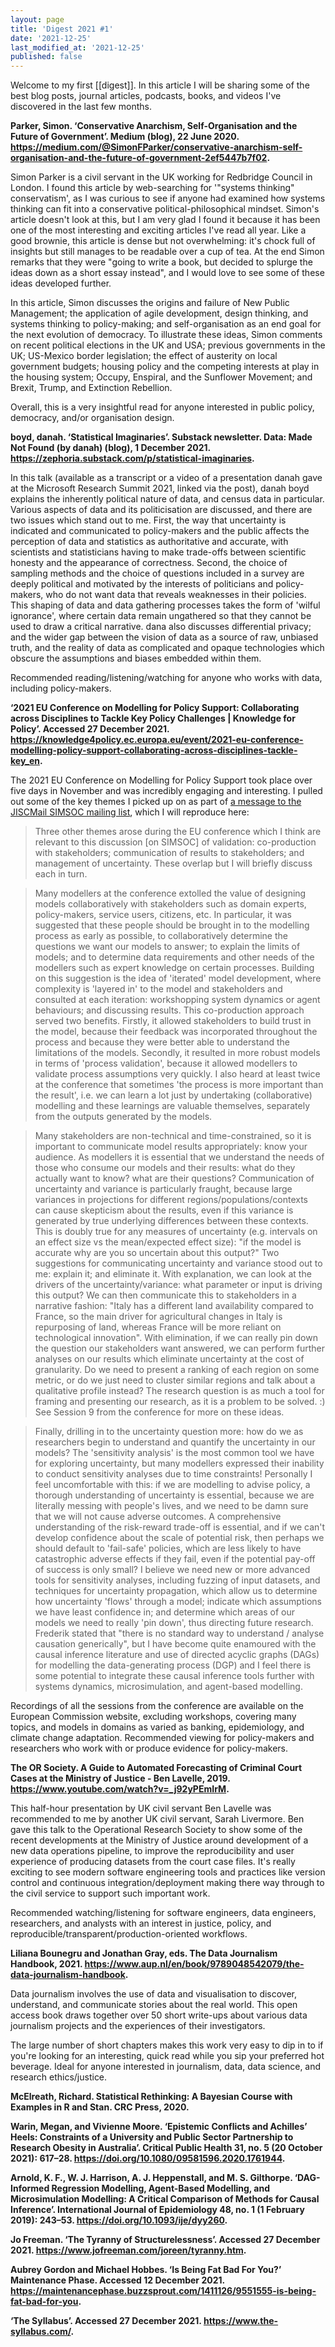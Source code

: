```yaml
---
layout: page
title: 'Digest 2021 #1'
date: '2021-12-25'
last_modified_at: '2021-12-25'
published: false
---
```


Welcome to my first [[digest]]. In this article I will be sharing some of the best blog posts, journal articles, podcasts, books, and videos I've discovered in the last few months.

**Parker, Simon. ‘Conservative Anarchism, Self-Organisation and the Future of Government’. Medium (blog), 22 June 2020. <https://medium.com/@SimonFParker/conservative-anarchism-self-organisation-and-the-future-of-government-2ef5447b7f02>.**

Simon Parker is a civil servant in the UK working for Redbridge Council in London. I found this article by web-searching for '"systems thinking" conservatism', as I was curious to see if anyone had examined how systems thinking can fit into a conservative political-philosophical mindset. Simon's article doesn't look at this, but I am very glad I found it because it has been one of the most interesting and exciting articles I've read all year. Like a good brownie, this article is dense but not overwhelming: it's chock full of insights but still manages to be readable over a cup of tea. At the end Simon remarks that they were "going to write a book, but decided to splurge the ideas down as a short essay instead", and I would love to see some of these ideas developed further.

In this article, Simon discusses the origins and failure of New Public Management; the application of agile development, design thinking, and systems thinking to policy-making; and self-organisation as an end goal for the next evolution of democracy. To illustrate these ideas, Simon comments on recent political elections in the UK and USA; previous governments in the UK; US-Mexico border legislation; the effect of austerity on local government budgets; housing policy and the competing interests at play in the housing system; Occupy, Enspiral, and the Sunflower Movement; and Brexit, Trump, and Extinction Rebellion.

Overall, this is a very insightful read for anyone interested in public policy, democracy, and/or organisation design.

**boyd, danah. ‘Statistical Imaginaries’. Substack newsletter. Data: Made Not Found (by danah) (blog), 1 December 2021. <https://zephoria.substack.com/p/statistical-imaginaries>.**

In this talk (available as a transcript or a video of a presentation danah gave at the Microsoft Research Summit 2021, linked via the post), danah boyd explains the inherently political nature of data, and census data in particular. Various aspects of data and its politicisation are discussed, and there are two issues which stand out to me. First, the way that uncertainty is indicated and communicated to policy-makers and the public affects the perception of data and statistics as authoritative and accurate, with scientists and statisticians having to make trade-offs between scientific honesty and the appearance of correctness. Second, the choice of sampling methods and the choice of questions included in a survey are deeply political and motivated by the interests of politicians and policy-makers, who do not want data that reveals weaknesses in their policies. This shaping of data and data gathering processes takes the form of 'wilful ignorance', where certain data remain ungathered so that they cannot be used to draw a critical narrative. dana also discusses differential privacy; and the wider gap between the vision of data as a source of raw, unbiased truth, and the reality of data as complicated and opaque technologies which obscure the assumptions and biases embedded within them.

Recommended reading/listening/watching for anyone who works with data, including policy-makers.

**‘2021 EU Conference on Modelling for Policy Support: Collaborating across Disciplines to Tackle Key Policy Challenges \| Knowledge for Policy’. Accessed 27 December 2021. <https://knowledge4policy.ec.europa.eu/event/2021-eu-conference-modelling-policy-support-collaborating-across-disciplines-tackle-key_en>.**

The 2021 EU Conference on Modelling for Policy Support took place over five days in November and was incredibly engaging and interesting. I pulled out some of the key themes I picked up on as part of [a message to the JISCMail SIMSOC mailing list](https://www.jiscmail.ac.uk/cgi-bin/wa-jisc.exe?A2=ind2111&L=SIMSOC&O=D&P=87678), which I will reproduce here:

> Three other themes arose during the EU conference which I think are relevant to this discussion [on SIMSOC] of validation: co-production with stakeholders; communication of results to stakeholders; and management of uncertainty. These overlap but I will briefly discuss each in turn.

> Many modellers at the conference extolled the value of designing models collaboratively with stakeholders such as domain experts, policy-makers, service users, citizens, etc. In particular, it was suggested that these people should be brought in to the modelling process as early as possible, to collaboratively determine the questions we want our models to answer; to explain the limits of models; and to determine data requirements and other needs of the modellers such as expert knowledge on certain processes. Building on this suggestion is the idea of 'iterated' model development, where complexity is 'layered in' to the model and stakeholders and consulted at each iteration: workshopping system dynamics or agent behaviours; and discussing results. This co-production approach served two benefits. Firstly, it allowed stakeholders to build trust in the model, because their feedback was incorporated throughout the process and because they were better able to understand the limitations of the models. Secondly, it resulted in more robust models in terms of 'process validation', because it allowed modellers to validate process assumptions very quickly. I also heard at least twice at the conference that sometimes 'the process is more important than the result', i.e. we can learn a lot just by undertaking (collaborative) modelling and these learnings are valuable themselves, separately from the outputs generated by the models.

> Many stakeholders are non-technical and time-constrained, so it is important to communicate model results appropriately: know your audience. As modellers it is essential that we understand the needs of those who consume our models and their results: what do they actually want to know? what are their questions? Communication of uncertainty and variance is particularly fraught, because large variances in projections for different regions/populations/contexts can cause skepticism about the results, even if this variance is generated by true underlying differences between these contexts. This is doubly true for any measures of uncertainty (e.g. intervals on an effect size vs the mean/expected effect size): "if the model is accurate why are you so uncertain about this output?" Two suggestions for communicating uncertainty and variance stood out to me: explain it; and eliminate it. With explanation, we can look at the drivers of the uncertainty/variance: what parameter or input is driving this output? We can then communicate this to stakeholders in a narrative fashion: "Italy has a different land availability compared to France, so the main driver for agricultural changes in Italy is repurposing of land, whereas France will be more reliant on technological innovation". With elimination, if we can really pin down the question our stakeholders want answered, we can perform further analyses on our results which eliminate uncertainty at the cost of granularity. Do we need to present a ranking of each region on some metric, or do we just need to cluster similar regions and talk about a qualitative profile instead? The research question is as much a tool for framing and presenting our research, as it is a problem to be solved. :) See Session 9 from the conference for more on these ideas.

> Finally, drilling in to the uncertainty question more: how do we as researchers begin to understand and quantify the uncertainty in our models? The 'sensitivity analysis' is the most common tool we have for exploring uncertainty, but many modellers expressed their inability to conduct sensitivity analyses due to time constraints! Personally I feel uncomfortable with this: if we are modelling to advise policy, a thorough understanding of uncertainty is essential, because we are literally messing with people's lives, and we need to be damn sure that we will not cause adverse outcomes. A comprehensive understanding of the risk-reward trade-off is essential, and if we can't develop confidence about the scale of potential risk, then perhaps we should default to 'fail-safe' policies, which are less likely to have catastrophic adverse effects if they fail, even if the potential pay-off of success is only small? I believe we need new or more advanced tools for sensitivity analyses, including fuzzing of input datasets, and techniques for uncertainty propagation, which allow us to determine how uncertainty 'flows' through a model; indicate which assumptions we have least confidence in; and determine which areas of our models we need to really 'pin down', thus directing future research. Frederik stated that "there is no standard way to understand / analyse causation generically", but I have become quite enamoured with the causal inference literature and use of directed acyclic graphs (DAGs) for modelling the data-generating process (DGP) and I feel there is some potential to integrate these causal inference tools further with systems dynamics, microsimulation, and agent-based modelling.

Recordings of all the sessions from the conference are available on the European Commission website, excluding workshops, covering many topics, and models in domains as varied as banking, epidemiology, and climate change adaptation. Recommended viewing for policy-makers and researchers who work with or produce evidence for policy-makers.

**The OR Society. A Guide to Automated Forecasting of Criminal Court Cases at the Ministry of Justice - Ben Lavelle, 2019. <https://www.youtube.com/watch?v=_j92yPEmIrM>.**

This half-hour presentation by UK civil servant Ben Lavelle was recommended to me by another UK civil servant, Sarah Livermore. Ben gave this talk to the Operational Research Society to show some of the recent developments at the Ministry of Justice around development of a new data operations pipeline, to improve the reproducibility and user experience of producing datasets from the court case files. It's really exciting to see modern software engineering tools and practices like version control and continuous integration/deployment making there way through to the civil service to support such important work.

Recommended watching/listening for software engineers, data engineers, researchers, and analysts with an interest in justice, policy, and reproducible/transparent/production-oriented workflows.

**Liliana Bounegru and Jonathan Gray, eds. The Data Journalism Handbook, 2021. <https://www.aup.nl/en/book/9789048542079/the-data-journalism-handbook>.**

Data journalism involves the use of data and visualisation to discover, understand, and communicate stories about the real world. This open access book draws together over 50 short write-ups about various data journalism projects and the experiences of their investigators.

The large number of short chapters makes this work very easy to dip in to if you're looking for an interesting, quick read while you sip your preferred hot beverage. Ideal for anyone interested in journalism, data, data science, and research ethics/justice.

**McElreath, Richard. Statistical Rethinking: A Bayesian Course with Examples in R and Stan. CRC Press, 2020.**



**Warin, Megan, and Vivienne Moore. ‘Epistemic Conflicts and Achilles’ Heels: Constraints of a University and Public Sector Partnership to Research Obesity in Australia’. Critical Public Health 31, no. 5 (20 October 2021): 617–28. <https://doi.org/10.1080/09581596.2020.1761944>.**

**Arnold, K. F., W. J. Harrison, A. J. Heppenstall, and M. S. Gilthorpe. ‘DAG-Informed Regression Modelling, Agent-Based Modelling, and Microsimulation Modelling: A Critical Comparison of Methods for Causal Inference’. International Journal of Epidemiology 48, no. 1 (1 February 2019): 243–53. <https://doi.org/10.1093/ije/dyy260>.**

**Jo Freeman. ‘The Tyranny of Structurelessness’. Accessed 27 December 2021. <https://www.jofreeman.com/joreen/tyranny.htm>.**

**Aubrey Gordon and Michael Hobbes. ‘Is Being Fat Bad For You?’ Maintenance Phase. Accessed 12 December 2021. <https://maintenancephase.buzzsprout.com/1411126/9551555-is-being-fat-bad-for-you>.**

**‘The Syllabus’. Accessed 27 December 2021. <https://www.the-syllabus.com/>.**
